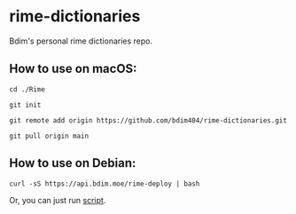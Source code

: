 # rime-dictionaries

Bdim's personal rime dictionaries repo.

## How to use on macOS:

```shell
cd ./Rime
```

```shell
git init
```

```shell
git remote add origin https://github.com/bdim404/rime-dictionaries.git
```

```shell
git pull origin main
```

## How to use on Debian:
```shell
curl -sS https://api.bdim.moe/rime-deploy | bash
```
Or, you can just run [script](https://github.com/bdim404/rime-dictionaries/blob/main/rime-deploy.sh).
